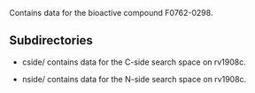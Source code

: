 Contains data for the bioactive compound F0762-0298.

## Subdirectories

- cside/ contains data for the C-side search space on rv1908c.

- nside/ contains data for the N-side search space on rv1908c.

